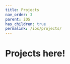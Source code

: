 ```yaml
---
title: Projects 
nav_order: 3
parent: iOS
has_children: true
permalink: /ios/projects/
---
```


# Projects here!